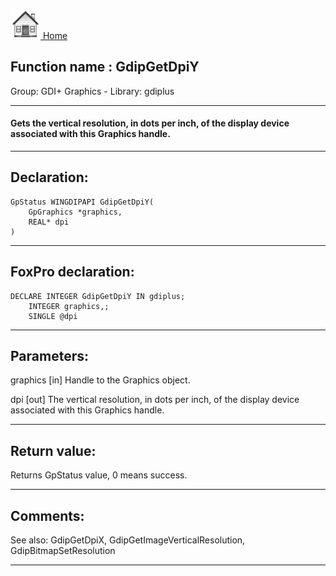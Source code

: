 [<img src="../../images/home.png"> Home ](https://github.com/VFPX/Win32API)  

## Function name : GdipGetDpiY
Group: GDI+ Graphics - Library: gdiplus    
***  


#### Gets the vertical resolution, in dots per inch, of the display device associated with this Graphics handle.
***  


## Declaration:
```foxpro  
GpStatus WINGDIPAPI GdipGetDpiY(
	GpGraphics *graphics,
	REAL* dpi
)  
```  
***  


## FoxPro declaration:
```foxpro  
DECLARE INTEGER GdipGetDpiY IN gdiplus;
	INTEGER graphics,;
	SINGLE @dpi  
```  
***  


## Parameters:
graphics
[in] Handle to the Graphics object.

dpi
[out] The vertical resolution, in dots per inch, of the display device associated with this Graphics handle.  
***  


## Return value:
Returns GpStatus value, 0 means success.  
***  


## Comments:
See also: GdipGetDpiX, GdipGetImageVerticalResolution, GdipBitmapSetResolution   
  
***  

